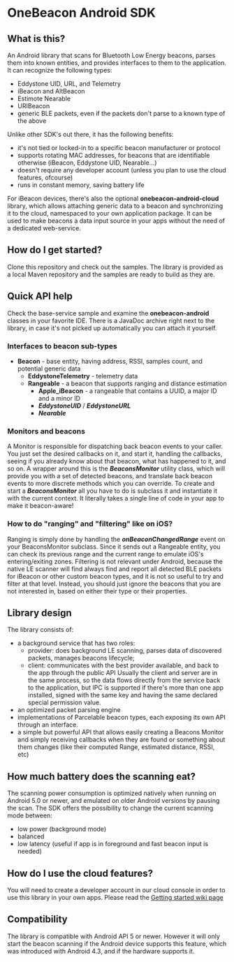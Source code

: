 # OneBeacon Android SDK

## What is this?
An Android library that scans for Bluetooth Low Energy beacons, parses them into known entities, and provides interfaces to them to the application. It can recognize the following types:
- Eddystone UID, URL, and Telemetry
- iBeacon and AltBeacon
- Estimote Nearable
- URIBeacon
- generic BLE packets, even if the packets don't parse to a known type of the above

Unlike other SDK's out there, it has the following benefits:
- it's not tied or locked-in to a specific beacon manufacturer or protocol
- supports rotating MAC addresses, for beacons that are identifiable otherwise (iBeacon, Eddystone UID, Nearable...)
- doesn't require any developer account (unless you plan to use the cloud features, ofcourse)
- runs in constant memory, saving battery life

For iBeacon devices, there's also the optional **onebeacon-android-cloud** library, which allows attaching generic data to a beacon and synchronizing it to the cloud, namespaced to your own application package. It can be used to make beacons a data input source in your apps without the need of a dedicated web-service.

## How do I get started?
Clone this repository and check out the samples. The library is provided as a local Maven repository and the samples are ready to build as they are.

## Quick API help
Check the base-service sample and examine the **onebeacon-android** classes in your favorite IDE. There is a JavaDoc archive right next to the library, in case it's not picked up automatically you can attach it yourself.
### Interfaces to beacon sub-types
  - **Beacon** - base entity, having address, RSSI, samples count, and potential generic data
    - **EddystoneTelemetry** - telemetry data
    - **Rangeable** - a beacon that supports ranging and distance estimation
      - **Apple_iBeacon** - a rangeable that contains a UUID, a major ID and a minor ID
      - ***EddystoneUID*** / ***EddystoneURL***
      - ***Nearable***
### Monitors and beacons
A Monitor is responsible for dispatching back beacon events to your caller. You just set the desired callbacks on it, and start it, handling the callbacks, seeing if you already know about that beacon, what has happened to it, and so on.
A wrapper around this is the ***BeaconsMonitor*** utility class, which will provide you with a set of detected beacons, and translate back beacon events to more discrete methods which you can override.
To create and start a ***BeaconsMonitor*** all you have to do is subclass it and instantiate it with the current context. It literally takes a single line of code in your app to make it beacon-aware!

### How to do "ranging" and "filtering" like on iOS?
Ranging is simply done by handling the ***onBeaconChangedRange*** event on your BeaconsMonitor subclass. Since it sends out a Rangeable entity, you can check its previous range and the current range to emulate iOS's entering/exiting zones.
Filtering is not relevant under Android, because the native LE scanner will find always find and report all detected BLE packets for iBeacon or other custom beacon types, and it is not so useful to try and filter at that level. Instead, you should just ignore the beacons that you are not interested in, based on either their type or their properties.

## Library design
The library consists of:
- a background service that has two roles:
  - provider: does background LE scanning, parses data of discovered packets, manages beacons lifecycle;
  - client: communicates with the best provider available, and back to the app through the public API
  Usually the client and server are in the same process, so the data flows directly from the service back to the application, but IPC is supported if there's more than one app installed, signed with the same key and having the same declared special permission value.
- an optimized packet parsing engine
- implementations of Parcelable beacon types, each exposing its own API through an interface.
- a simple but powerful API that allows easily creating a Beacons Monitor and simply receiving callbacks when they are found or something about them changes (like their computed Range, estimated distance, RSSI, etc)

## How much battery does the scanning eat?
The scanning power consumption is optimized natively when running on Android 5.0 or newer, and emulated on older Android versions by pausing the scan. The SDK offers the possibility to change the current scanning mode between:
- low power (background mode)
- balanced
- low latency (useful if app is in foreground and fast beacon input is needed)

## How do I use the cloud features?
You will need to create a developer account in our cloud console in order to use this library in your own apps. 
Please read the [Getting started wiki page](https://github.com/Codefy/onebeacon-android/wiki/Getting-started)

## Compatibility
The library is compatible with Android API 5 or newer. However it will only start the beacon scanning if the Android device supports this feature, which was introduced with Android 4.3, and if the hardware supports it.
